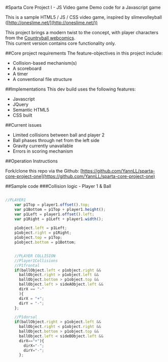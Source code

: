 #Sparta Core Project I - JS Video game
Demo code for a Javascript game

This is a sample HTML5 / JS / CSS video game, inspired by slimevolleyball ([http://oneslime.net/](http://oneslime.net/))

This project brings a modern twist to the concept, with player characters from the [Countryball webcomics](https://en.wikipedia.org/wiki/Polandball).   
This current version contains core functionality only.

##Core project requirements
The feature-objectives in this project include:

* Collision-based mechanism(s)
* A scoreboard
* A timer
* A conventional file structure

  

##Implementations
This dev build uses the following features:  

* Javascript
* JQuery
* Semantic HTML5  
* CSS built

##Current issues
* Limited collisions between ball and player 2
* Ball phases through net from the left side
* Gravity currently unavailable
* Errors in scoring mechanism
 
##Operation Instructions

Fork/clone this repo via the Github:
[https://github.com/YannLL/sparta-core-project-one](https://github.com/YannLL/sparta-core-project-one)

##Sample code
###Collision logic - Player 1 & Ball 

~~~javascript

//PLAYER1
    var p1Top = player1.offset().top;
    var p1Bottom = p1Top + player1.height();
    var p1Left = player1.offset().left;
    var p1Right = p1Left + player1.width();

    p1object.left = p1Left;
    p1object.right = p1Right;
    p1object.top = p1Top;
    p1object.bottom = p1Bottom;


    //PLAYER COLLISION
    //Player1Collisions
    //P1frontal
    if(ballObject.left < p1object.right &&
      ballObject.right > p1object.left &&
      ballObject.bottom > p1object.top &&
      ballObject.left > sideAObject.left &&
      dirX == "-"
      ){
      dirX = "+";
      dirY = "-";
    };

    //P1dorsal
    if(ballObject.right > p1object.left &&
      ballObject.right < p1object.right &&
      ballObject.bottom > p1object.top &&
      ballObject.left < sideBObject.left &&
      dirX=="+"){
        dirX="-";
        dirY="-";
      };
  ~~~